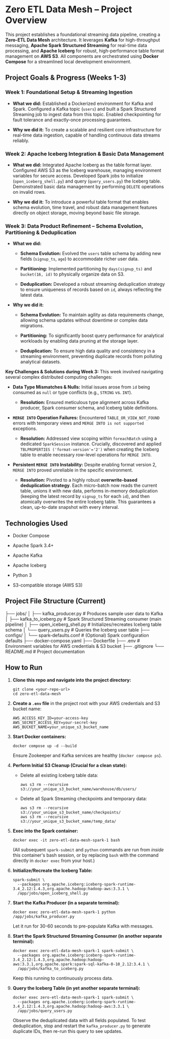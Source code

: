 # Zero ETL Data Mesh – Project Overview

This project establishes a foundational streaming data pipeline, creating a **Zero-ETL Data Mesh** architecture. It leverages **Kafka** for high-throughput messaging, **Apache Spark Structured Streaming** for real-time data processing, and **Apache Iceberg** for robust, high-performance table format management on **AWS S3**. All components are orchestrated using **Docker Compose** for a streamlined local development environment.

## Project Goals & Progress (Weeks 1-3)

### **Week 1: Foundational Setup & Streaming Ingestion**

* **What we did:** Established a Dockerized environment for Kafka and Spark. Configured a Kafka topic (`users`) and built a Spark Structured Streaming job to ingest data from this topic. Enabled checkpointing for fault tolerance and exactly-once processing guarantees.

* **Why we did it:** To create a scalable and resilient core infrastructure for real-time data ingestion, capable of handling continuous data streams reliably.

### **Week 2: Apache Iceberg Integration & Basic Data Management**

* **What we did:** Integrated Apache Iceberg as the table format layer. Configured AWS S3 as the Iceberg warehouse, managing environment variables for secure access. Developed Spark jobs to initialize (`open_iceberg_shell.py`) and query (`query_users.py`) the Iceberg table. Demonstrated basic data management by performing `DELETE` operations on invalid rows.

* **Why we did it:** To introduce a powerful table format that enables schema evolution, time travel, and robust data management features directly on object storage, moving beyond basic file storage.

### **Week 3: Data Product Refinement – Schema Evolution, Partitioning & Deduplication**

* **What we did:**

    * **Schema Evolution:** Evolved the `users` table schema by adding new fields (`signup_ts`, `age`) to accommodate richer user data.

    * **Partitioning:** Implemented partitioning by `days(signup_ts)` and `bucket(16, id)` to physically organize data on S3.

    * **Deduplication:** Developed a robust streaming deduplication strategy to ensure uniqueness of records based on `id`, always reflecting the latest data.

* **Why we did it:**

    * **Schema Evolution:** To maintain agility as data requirements change, allowing schema updates without downtime or complex data migrations.

    * **Partitioning:** To significantly boost query performance for analytical workloads by enabling data pruning at the storage layer.

    * **Deduplication:** To ensure high data quality and consistency in a streaming environment, preventing duplicate records from polluting analytical datasets.

**Key Challenges & Solutions during Week 3:**
This week involved navigating several complex distributed computing challenges:

* **Data Type Mismatches & Nulls:** Initial issues arose from `id` being consumed as `null` or type conflicts (e.g., `STRING` vs. `INT`).

    * **Resolution:** Ensured meticulous type alignment across Kafka producer, Spark consumer schema, and Iceberg table definitions.

* **`MERGE INTO` Operation Failures:** Encountered `TABLE_OR_VIEW_NOT_FOUND` errors with temporary views and `MERGE INTO is not supported` exceptions.

    * **Resolution:** Addressed view scoping within `foreachBatch` using a dedicated `SparkSession` instance. Crucially, discovered and applied `TBLPROPERTIES ('format-version'='2')` when creating the Iceberg table to enable necessary row-level operations for `MERGE INTO`.

* **Persistent `MERGE INTO` Instability:** Despite enabling format version 2, `MERGE INTO` proved unreliable in the specific environment.

    * **Resolution:** Pivoted to a highly robust **overwrite-based deduplication strategy**. Each micro-batch now reads the current table, unions it with new data, performs in-memory deduplication (keeping the latest record by `signup_ts` for each `id`), and then atomically overwrites the entire Iceberg table. This guarantees a clean, up-to-date snapshot with every interval.

## Technologies Used

* Docker Compose

* Apache Spark 3.4+

* Apache Kafka

* Apache Iceberg

* Python 3

* S3-compatible storage (AWS S3)

## Project File Structure (Current)
├── jobs/
│   ├── kafka_producer.py      # Produces sample user data to Kafka
│   ├── kafka_to_iceberg.py    # Spark Structured Streaming consumer (main pipeline)
│   ├── open_iceberg_shell.py  # Initializes/recreates Iceberg table schema
│   └── query_users.py         # Queries the Iceberg user table
├── configs/
│   └── spark-defaults.conf    # (Optional) Spark configuration defaults
├── docker-compose.yaml
├── Dockerfile
├── .env                       # Environment variables for AWS credentials & S3 bucket
├── .gitignore
└── README.md                  # Project documentation
## How to Run

1.  **Clone this repo and navigate into the project directory:**

    ```
    git clone <your-repo-url>
    cd zero-etl-data-mesh

    ```

2.  **Create a `.env` file** in the project root with your AWS credentials and S3 bucket name:

    ```
    AWS_ACCESS_KEY_ID=your-access-key
    AWS_SECRET_ACCESS_KEY=your-secret-key
    AWS_BUCKET_NAME=your_unique_s3_bucket_name

    ```

3.  **Start Docker containers:**

    ```
    docker compose up -d --build

    ```

    Ensure Zookeeper and Kafka services are healthy (`docker compose ps`).

4.  **Perform Initial S3 Cleanup (Crucial for a clean state):**

    * Delete all existing Iceberg table data:

        ```
        aws s3 rm --recursive s3://your_unique_s3_bucket_name/warehouse/db/users/

        ```

    * Delete all Spark Streaming checkpoints and temporary data:

        ```
        aws s3 rm --recursive s3://your_unique_s3_bucket_name/checkpoints/
        aws s3 rm --recursive s3://your_unique_s3_bucket_name/temp_data/

        ```

5.  **Exec into the Spark container:**

    ```
    docker exec -it zero-etl-data-mesh-spark-1 bash

    ```

    (All subsequent `spark-submit` and `python` commands are run from *inside* this container's bash session, or by replacing `bash` with the command directly in `docker exec` from your host.)

6.  **Initialize/Recreate the Iceberg Table:**

    ```
    spark-submit \
      --packages org.apache.iceberg:iceberg-spark-runtime-3.4_2.12:1.4.3,org.apache.hadoop:hadoop-aws:3.3.1 \
      /app/jobs/open_iceberg_shell.py

    ```

7.  **Start the Kafka Producer (in a separate terminal):**

    ```
    docker exec zero-etl-data-mesh-spark-1 python /app/jobs/kafka_producer.py

    ```

    Let it run for 30-60 seconds to pre-populate Kafka with messages.

8.  **Start the Spark Structured Streaming Consumer (in another separate terminal):**

    ```
    docker exec zero-etl-data-mesh-spark-1 spark-submit \
      --packages org.apache.iceberg:iceberg-spark-runtime-3.4_2.12:1.4.3,org.apache.hadoop:hadoop-aws:3.3.1,org.apache.spark:spark-sql-kafka-0-10_2.12:3.4.1 \
      /app/jobs/kafka_to_iceberg.py

    ```

    Keep this running to continuously process data.

9.  **Query the Iceberg Table (in yet another separate terminal):**

    ```
    docker exec zero-etl-data-mesh-spark-1 spark-submit \
      --packages org.apache.iceberg:iceberg-spark-runtime-3.4_2.12:1.4.3,org.apache.hadoop:hadoop-aws:3.3.1 \
      /app/jobs/query_users.py

    ```

    Observe the deduplicated data with all fields populated. To test deduplication, stop and restart the `kafka_producer.py` to generate duplicate IDs, then re-run this query to see updates.